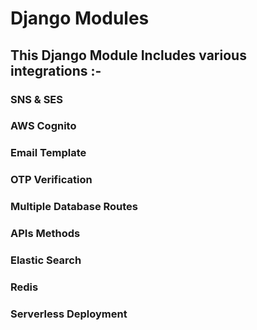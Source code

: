 # Django Modules

## This Django Module Includes various integrations :-
### SNS & SES
### AWS Cognito
### Email Template
### OTP Verification
### Multiple Database Routes
### APIs Methods
### Elastic Search
### Redis
### Serverless Deployment
